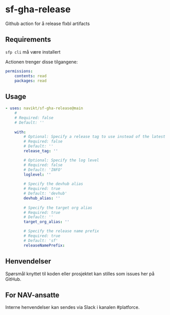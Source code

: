 # sf-gha-release

Github action for å release flxbl artifacts

## Requirements

`sfp cli` må være installert

Actionen trenger disse tilgangene:

```yaml
permissions:
    contents: read
    packages: read
```

## Usage

<!-- Start usage -->
```yaml
- uses: navikt/sf-gha-release@main
    # 
    # Required: false
    # Default: ''
    
    with:
        # Optional: Specify a release tag to use instead of the latest
        # Required: false
        # Default: ''
        release_tag: ''

        # Optional: Specify the log level
        # Required: false
        # Default: 'INFO'
        loglevel: ''
        
        # Specify the devhub alias
        # Required: true
        # Default: 'devhub'
        devhub_alias: ''
        
        # Specify the target org alias
        # Required: true
        # Default: ''
        target_org_alias: ''

        # Specify the release name prefix
        # Required: true
        # Default: 'sf'
        releaseNamePrefix:
```
<!-- end usage -->

## Henvendelser

Spørsmål knyttet til koden eller prosjektet kan stilles som issues her på GitHub.

## For NAV-ansatte

Interne henvendelser kan sendes via Slack i kanalen #platforce.
